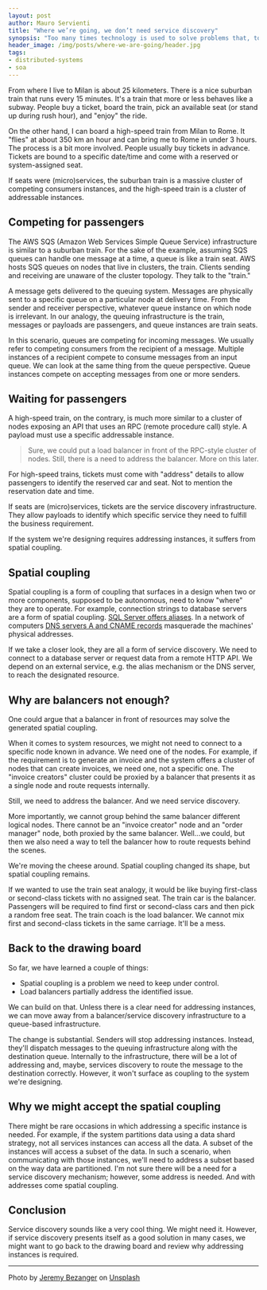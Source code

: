 ```yaml
---
layout: post
author: Mauro Servienti
title: "Where we’re going, we don’t need service discovery"
synopsis: "Too many times technology is used to solve problems that, to begin with, should not be considered problems. Service discovery, in many occasions, is a solution in search of a problem."
header_image: /img/posts/where-we-are-going/header.jpg
tags:
- distributed-systems
- soa
---
```


From where I live to Milan is about 25 kilometers. There is a nice suburban train that runs every 15 minutes. It's a train that more or less behaves like a subway. People buy a ticket, board the train, pick an available seat (or stand up during rush hour), and "enjoy" the ride.


On the other hand, I can board a high-speed train from Milan to Rome. It "flies" at about 350 km an hour and can bring me to Rome in under 3 hours. The process is a bit more involved. People usually buy tickets in advance. Tickets are bound to a specific date/time and come with a reserved or system-assigned seat.

If seats were (micro)services, the suburban train is a massive cluster of competing consumers instances, and the high-speed train is a cluster of addressable instances.

## Competing for passengers

The AWS SQS (Amazon Web Services Simple Queue Service) infrastructure is similar to a suburban train. For the sake of the example, assuming SQS queues can handle one message at a time, a queue is like a train seat. AWS hosts SQS queues on nodes that live in clusters, the train. Clients sending and receiving are unaware of the cluster topology. They talk to the "train."

A message gets delivered to the queuing system. Messages are physically sent to a specific queue on a particular node at delivery time. From the sender and receiver perspective, whatever queue instance on which node is irrelevant. In our analogy, the queuing infrastructure is the train, messages or payloads are passengers, and queue instances are train seats.

In this scenario, queues are competing for incoming messages. We usually refer to competing consumers from the recipient of a message. Multiple instances of a recipient compete to consume messages from an input queue. We can look at the same thing from the queue perspective. Queue instances compete on accepting messages from one or more senders.

## Waiting for passengers

A high-speed train, on the contrary, is much more similar to a cluster of nodes exposing an API that uses an RPC (remote procedure call) style.
A payload must use a specific addressable instance.

> Sure, we could put a load balancer in front of the RPC-style cluster of nodes. Still, there is a need to address the balancer. More on this later.

For high-speed trains, tickets must come with "address" details to allow passengers to identify the reserved car and seat. Not to mention the reservation date and time.

If seats are (micro)services, tickets are the service discovery infrastructure. They allow payloads to identify which specific service they need to fulfill the business requirement.

If the system we're designing requires addressing instances, it suffers from spatial coupling.

## Spatial coupling

Spatial coupling is a form of coupling that surfaces in a design when two or more components, supposed to be autonomous, need to know "where" they are to operate. For example, connection strings to database servers are a form of spatial coupling. [SQL Server offers aliases](https://docs.microsoft.com/en-us/sql/tools/configuration-manager/aliases-sql-server-configuration-manager?view=sql-server-ver15). In a network of computers [DNS servers A and CNAME records](https://www.namecheap.com/guru-guides/dns-records/) masquerade the machines' physical addresses.

If we take a closer look, they are all a form of service discovery. We need to connect to a database server or request data from a remote HTTP API. We depend on an external service, e.g. the alias mechanism or the DNS server, to reach the designated resource.


## Why are balancers not enough?

One could argue that a balancer in front of resources may solve the generated spatial coupling.

When it comes to system resources, we might not need to connect to a specific node known in advance. We need one of the nodes. For example, if the requirement is to generate an invoice and the system offers a cluster of nodes that can create invoices, we need one, not a specific one. The "invoice creators" cluster could be proxied by a balancer that presents it as a single node and route requests internally.

Still, we need to address the balancer. And we need service discovery.

More importantly, we cannot group behind the same balancer different logical nodes. There cannot be an "invoice creator" node and an "order manager" node, both proxied by the same balancer. Well...we could, but then we also need a way to tell the balancer how to route requests behind the scenes.

We're moving the cheese around. Spatial coupling changed its shape, but spatial coupling remains.

If we wanted to use the train seat analogy, it would be like buying first-class or second-class tickets with no assigned seat. The train car is the balancer. Passengers will be required to find first or second-class cars and then pick a random free seat. The train coach is the load balancer. We cannot mix first and second-class tickets in the same carriage. It'll be a mess.

## Back to the drawing board

So far, we have learned a couple of things:

- Spatial coupling is a problem we need to keep under control.
- Load balancers partially address the identified issue.

We can build on that. Unless there is a clear need for addressing instances, we can move away from a balancer/service discovery infrastructure to a queue-based infrastructure.

The change is substantial. Senders will stop addressing instances. Instead, they'll dispatch messages to the queuing infrastructure along with the destination queue. Internally to the infrastructure, there will be a lot of addressing and, maybe, services discovery to route the message to the destination correctly. However, it won't surface as coupling to the system we're designing.

## Why we might accept the spatial coupling

There might be rare occasions in which addressing a specific instance is needed. For example, if the system partitions data using a data shard strategy, not all services instances can access all the data. A subset of the instances will access a subset of the data. In such a scenario, when communicating with those instances, we'll need to address a subset based on the way data are partitioned. I'm not sure there will be a need for a service discovery mechanism; however, some address is needed. And with addresses come spatial coupling.

## Conclusion

Service discovery sounds like a very cool thing. We might need it. However, if service discovery presents itself as a good solution in many cases, we might want to go back to the drawing board and review why addressing instances is required.

---

Photo by <a href="https://unsplash.com/@unarchive?utm_source=unsplash&utm_medium=referral&utm_content=creditCopyText">Jeremy Bezanger</a> on <a href="https://unsplash.com/s/photos/discovery?utm_source=unsplash&utm_medium=referral&utm_content=creditCopyText">Unsplash</a>
